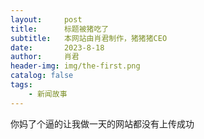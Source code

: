 ```yaml
---
layout:     post
title:      标题被猪吃了
subtitle:   本网站由肖君制作，猪猪猪CEO
date:       2023-8-18
author:     肖君
header-img: img/the-first.png
catalog: false
tags:
    - 新闻故事
---
```


你妈了个逼的让我做一天的网站都没有上传成功
